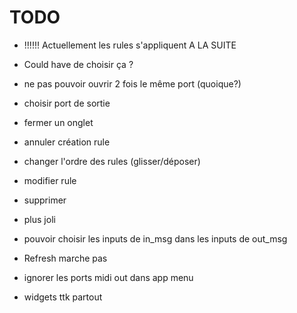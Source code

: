 # TODO

- !!!!!! Actuellement les rules s'appliquent A LA SUITE
- Could have de choisir ça ?

- ne pas pouvoir ouvrir 2 fois le même port (quoique?)
- choisir port de sortie
- fermer un onglet

- annuler création rule
- changer l'ordre des rules (glisser/déposer)
- modifier rule
- supprimer

- plus joli

- pouvoir choisir les inputs de in_msg dans les inputs de out_msg

- Refresh marche pas
- ignorer les ports midi out dans app menu

- widgets ttk partout
